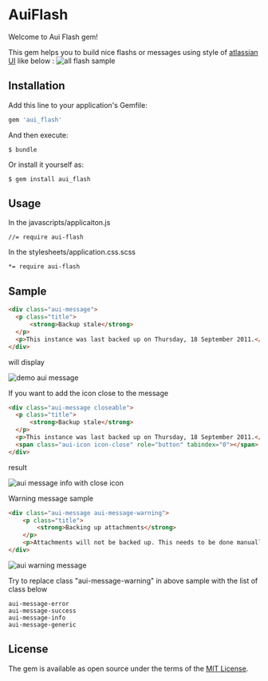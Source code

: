 # AuiFlash

Welcome to Aui Flash gem!

This gem helps you to build nice flashs or messages using style of [atlassian UI](https://docs.atlassian.com/aui/latest/docs/inline-dialog.html) like below :
![all flash sample](https://i.gyazo.com/775db2e6deed48611689a067669b9573.png)


## Installation

Add this line to your application's Gemfile:

```ruby
gem 'aui_flash'
```

And then execute:

    $ bundle

Or install it yourself as:

    $ gem install aui_flash

## Usage
In the javascripts/applicaiton.js
```
//= require aui-flash
```

In the stylesheets/application.css.scss
```
*= require aui-flash
```
## Sample
```html
<div class="aui-message">
  <p class="title">
      <strong>Backup stale</strong>
  </p>
  <p>This instance was last backed up on Thursday, 18 September 2011.</p>
</div>
```
will display

![demo aui message](https://gyazo.com/9319ed6b241760204657e79c020f891d.png)

If you want to add the icon close to the message
```html
<div class="aui-message closeable">
  <p class="title">
      <strong>Backup stale</strong>
  </p>
  <p>This instance was last backed up on Thursday, 18 September 2011.</p>
  <span class="aui-icon icon-close" role="button" tabindex="0"></span>
</div>
```
result

![aui message info with close icon](https://gyazo.com/9389ec2f8082deaf8f6190bcaf64b11f.png)

Warning message sample
```html
<div class="aui-message aui-message-warning">
    <p class="title">
        <strong>Backing up attachments</strong>
    </p>
    <p>Attachments will not be backed up. This needs to be done manually.</p>
</div>
```
![aui warning message](https://gyazo.com/2567e7bdd44c146807e20e04c66cc316.png)

Try to replace class "aui-message-warning" in above sample with the list of class below
```
aui-message-error
aui-message-success
aui-message-info
aui-message-generic
```
## License

The gem is available as open source under the terms of the [MIT License](http://opensource.org/licenses/MIT).

